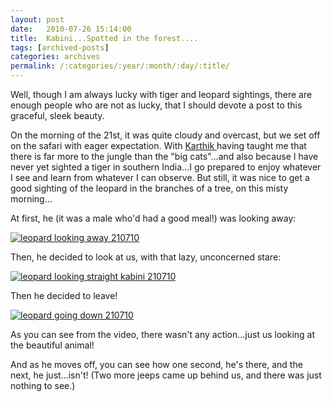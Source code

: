 ```yaml
---
layout: post
date:	2010-07-26 15:14:00
title:  Kabini...Spotted in the forest....
tags: [archived-posts]
categories: archives
permalink: /:categories/:year/:month/:day/:title/
---
```

Well, though I am always lucky with tiger and leopard sightings, there are enough people who are not as lucky, that I should devote a post to this graceful, sleek beauty.

On the morning of the 21st, it was quite cloudy and overcast, but we set off on the safari with eager expectation. With <a href="http://wildwanderer.com"> Karthik </a> having taught me that there is far more to the jungle than the "big cats"...and also because I have never yet sighted a tiger in southern India...I go prepared to enjoy whatever I see and learn from whatever I can observe. But still, it was nice to get a good sighting of the leopard in the branches of a tree, on this misty morning...

At first, he (it was a male who'd had a good meal!) was looking away:



<a href="http://s835.photobucket.com/albums/zz275/dffrntpx/?action=view&amp;current=IMG_7995.jpg" target="_blank"><img src="http://i835.photobucket.com/albums/zz275/dffrntpx/IMG_7995.jpg" border="0" alt="leopard looking away 210710"></a>

Then, he decided to look at us, with that lazy, unconcerned stare:


<a href="http://s835.photobucket.com/albums/zz275/dffrntpx/?action=view&amp;current=IMG_6744-2.jpg" target="_blank"><img src="http://i835.photobucket.com/albums/zz275/dffrntpx/IMG_6744-2.jpg" border="0" alt="leopard looking straight kabini 210710"></a>


Then he decided to leave!




<a href="http://s835.photobucket.com/albums/zz275/dffrntpx/?action=view&amp;current=IMG_8010.jpg" target="_blank"><img src="http://i835.photobucket.com/albums/zz275/dffrntpx/IMG_8010.jpg" border="0" alt="leopard going down 210710"></a>


As you can see from the video, there wasn't any action...just us looking at the beautiful animal!


<lj-embed id="404"/>

And as he moves off, you can see how one second, he's there, and the next, he just...isn't! (Two more jeeps came up behind us, and there was just nothing to see.)


<lj-embed id="405"/>
